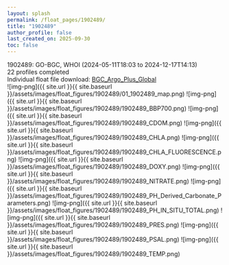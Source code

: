 ```yaml
---
layout: splash
permalink: /float_pages/1902489/
title: "1902489"
author_profile: false
last_created_on: 2025-09-30
toc: false
---
```

 
1902489: GO-BGC, WHOI (2024-05-11T18:03 to 2024-12-17T14:13)\
22 profiles completed\
Individual float file download: [BGC_Argo_Plus_Global](https://ftp.soest.hawaii.edu/bgc_argo_plus/Individual_Floats/outliers_removed/1902489_Sprof_processed.nc)\
![img-png]({{ site.url }}{{ site.baseurl }}/assets/images/float_figures/1902489/01_1902489_map.png)
![img-png]({{ site.url }}{{ site.baseurl }}/assets/images/float_figures/1902489/1902489_BBP700.png)
![img-png]({{ site.url }}{{ site.baseurl }}/assets/images/float_figures/1902489/1902489_CDOM.png)
![img-png]({{ site.url }}{{ site.baseurl }}/assets/images/float_figures/1902489/1902489_CHLA.png)
![img-png]({{ site.url }}{{ site.baseurl }}/assets/images/float_figures/1902489/1902489_CHLA_FLUORESCENCE.png)
![img-png]({{ site.url }}{{ site.baseurl }}/assets/images/float_figures/1902489/1902489_DOXY.png)
![img-png]({{ site.url }}{{ site.baseurl }}/assets/images/float_figures/1902489/1902489_NITRATE.png)
![img-png]({{ site.url }}{{ site.baseurl }}/assets/images/float_figures/1902489/1902489_PH_Derived_Carbonate_Parameters.png)
![img-png]({{ site.url }}{{ site.baseurl }}/assets/images/float_figures/1902489/1902489_PH_IN_SITU_TOTAL.png)
![img-png]({{ site.url }}{{ site.baseurl }}/assets/images/float_figures/1902489/1902489_PRES.png)
![img-png]({{ site.url }}{{ site.baseurl }}/assets/images/float_figures/1902489/1902489_PSAL.png)
![img-png]({{ site.url }}{{ site.baseurl }}/assets/images/float_figures/1902489/1902489_TEMP.png)
